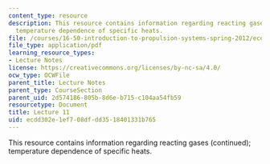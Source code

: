 ```yaml
---
content_type: resource
description: This resource contains information regarding reacting gases (continued);
  temperature dependence of specific heats.
file: /courses/16-50-introduction-to-propulsion-systems-spring-2012/ecdd302e1ef708dfdd3518401331b765_MIT16_50S12_lec11.pdf
file_type: application/pdf
learning_resource_types:
- Lecture Notes
license: https://creativecommons.org/licenses/by-nc-sa/4.0/
ocw_type: OCWFile
parent_title: Lecture Notes
parent_type: CourseSection
parent_uid: 2d574186-805b-8d6e-b715-c104aa54fb59
resourcetype: Document
title: Lecture 11
uid: ecdd302e-1ef7-08df-dd35-18401331b765
---
```

This resource contains information regarding reacting gases (continued); temperature dependence of specific heats.